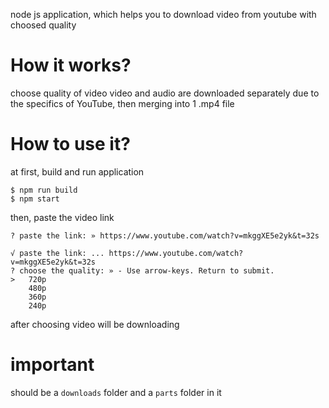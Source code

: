 node js application, which helps you to download video from youtube with choosed quality
# How it works?
choose quality of video
video and audio are downloaded separately due to the specifics of YouTube, then merging into 1 .mp4 file
# How to use it?
at first, build and run application
```console 
$ npm run build
$ npm start
```
then, paste the video link
```console 
? paste the link: » https://www.youtube.com/watch?v=mkggXE5e2yk&t=32s
```
```console
√ paste the link: ... https://www.youtube.com/watch?v=mkggXE5e2yk&t=32s
? choose the quality: » - Use arrow-keys. Return to submit.
>   720p
    480p
    360p
    240p
```
after choosing video will be downloading 
# important
should be a `downloads` folder and a `parts` folder in it
